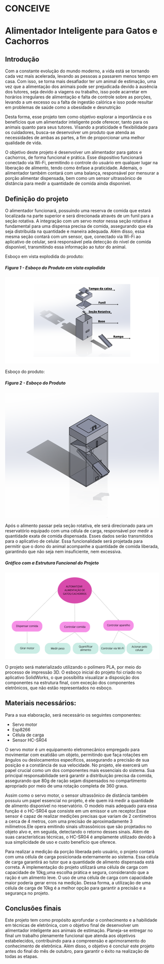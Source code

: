# CONCEIVE 

# Alimentador Inteligente para Gatos e Cachorros

## Introdução

Com a constante evolução do mundo moderno, a vida está se tornando cada vez mais acelerada, levando as pessoas a passarem menos tempo em casa. Com isso, se  torna mais desafiador ter um animal de estimação, uma vez que a alimentação dos animais pode ser prejudicada devido à ausência dos tutores, seja devido a viagens ou trabalho,  isso pode acarretar em horários irregulares de alimentação e falta de controle sobre as porções, levando a um excesso ou a falta de ingestão calórica  e isso pode resultar em problemas de saúde como a obesidade e desnutrição 

Desta forma, esse projeto tem como objetivo explorar a importância e os benefícios que um alimentador inteligente pode oferecer, tanto para os animais quanto para seus tutores. Visando a praticidade e flexibilidade para os cuidadores, busca-se  desenvolver um produto que atenda as necessidades de ambas as partes, a fim de proporcionar uma melhor qualidade de vida.

O objetivo  deste projeto é desenvolver um alimentador para  gatos e cachorros,  de forma funcional e prática. Esse dispositivo funcionará  conectado via Wi-Fi,  permitindo o controle do usuário em qualquer lugar  na   liberação de  alimento, tendo como ênfase a praticidade. Ademais, o alimentador também contará com uma balança, responsável por mensurar a porção alimentar dispensada, bem como um sensor ultrassônico  de distância para medir a quantidade de comida ainda disponível.

## Definição do projeto 
	
O alimentador funcionará, possuindo uma reserva de comida que estará localizada na parte superior e será  direcionada através de um funil para a seção rotativa. A integração com um servo motor nessa seção rotativa é fundamental para uma dispensa precisa de comida, assegurando que ela seja distribuída na quantidade e maneira adequada. Além disso, essa mesma seção contará  com um sensor, que, conectado via Wi-Fi ao aplicativo de celular, será responsável pela detecção do nível de comida disponível, transmitindo essa informação ao tutor do animal.

Esboço em  vista explodida do produto:
##### Figura 1 - Esboço do Produto em vista explodida
![Minha imagem autoral](img/vistaexplodida.png)

Esboço do produto:
##### Figura 2 - Esboço do Produto 
![Minha imagem autoral](img/vistanormal.png)


Após o alimento passar pela seção rotativa, ele será direcionado para um reservatório equipado com uma célula de carga, responsável por medir a quantidade exata de comida dispensada. Esses dados serão transmitidos para o aplicativo de celular. Essa funcionalidade será projetada para permitir que o dono do animal acompanhe a quantidade de comida liberada, garantindo que não seja nem insuficiente, nem excessiva.


##### Gráfico com a Estrutura Funcional do Projeto

![Minha imagem autoral](img/automatizacao.png)

O projeto será materializado  utilizando o polímero PLA, por meio do processo de impressão 3D. O esboço inicial do projeto foi criado no aplicativo SolidWorks, o que possibilita visualizar a disposição dos componentes na estrutura final, com exceção dos componentes eletrônicos, que não estão representados no esboço.


## Materiais necessários: 
 Para a sua elaboração, será necessário os seguintes componentes: 

- Servo motor
- Esp8266
- Célula de carga
- Sensor HC-SR04

O servo motor é um equipamento eletromecânico empregado para movimentar com exatidão um objeto, permitindo que faça rotações em ângulos ou deslocamentos específicos, assegurando a precisão de sua posição e a constância de sua velocidade. No projeto, ele exercerá um papel crucial como um dos componentes mais essenciais do sistema. Sua principal responsabilidade será garantir a distribuição precisa da comida, assegurando que 80g de ração sejam dispensados no compartimento apropriado por meio de uma rotação completa de 360 graus.

Assim como o servo motor, o sensor ultrassônico  de distância também possuiu um papel essencial no projeto, é ele quem irá medir a quantidade de alimento disponível no reservatório. O modelo mais adequado para essa função é o HC-SR04 que consiste em um emissor e um receptor.Esse sensor   é capaz  de realizar medições precisas  que variam de 2 centímetros a cerca de 4 metros, com uma precisão de aproximadamente 3 milímetros.Ele opera emitindo sinais ultrassônicos que são projetados no objeto alvo e, em seguida, detectando o retorno desses sinais. Além de suas características técnicas, o HC-SR04  é amplamente utilizado devido à sua simplicidade de uso e custo benefício que oferece.

Para realizar a medição da porção liberada pelo usuário, o projeto contará com uma célula de carga posicionada externamente ao sistema. Essa célula de carga garantirá ao tutor que a quantidade de alimento dispensada está correta. A implementação do projeto utilizará uma célula de carga com capacidade de 10kg,uma escolha prática e segura, considerando que a ração é um alimento leve. O uso de uma célula de carga com capacidade maior  poderia gerar erros na medição. Dessa forma, a utilização de uma célula de carga de 10kg  é  a melhor opção para garantir a precisão e a segurança no projeto.

## Conclusões finais 
Este projeto tem como propósito aprofundar o conhecimento e a habilidade em técnicas de eletrônica, com o objetivo final de desenvolver um alimentador inteligente aos animais de estimação. Planeja-se  entregar  no final um trabalho plenamente funcional que atenda aos objetivos  estabelecidos, contribuindo  para a compreensão e aprimoramento do conhecimento de  eletrônica. Além disso, o objetivo é concluir este projeto antes do final do mês de outubro,  para garantir o êxito na realização de todas as etapas.